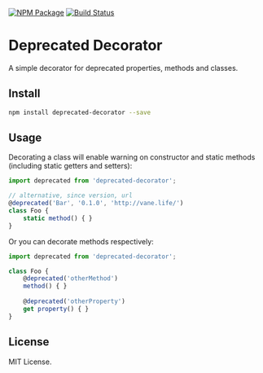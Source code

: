 [![NPM Package](https://badge.fury.io/js/deprecated-decorator.svg)](https://www.npmjs.com/package/deprecated-decorator)
[![Build Status](https://travis-ci.org/vilic/deprecated-decorator.svg)](https://travis-ci.org/vilic/deprecated-decorator) 

# Deprecated Decorator

A simple decorator for deprecated properties, methods and classes.

## Install

```sh
npm install deprecated-decorator --save
```

## Usage

Decorating a class will enable warning on constructor and static methods (including static getters and setters):

```ts
import deprecated from 'deprecated-decorator';

// alternative, since version, url
@deprecated('Bar', '0.1.0', 'http://vane.life/')
class Foo {
    static method() { }
}
```

Or you can decorate methods respectively:

```ts
import deprecated from 'deprecated-decorator';

class Foo {
    @deprecated('otherMethod')
    method() { }
    
    @deprecated('otherProperty')
    get property() { }
}
```

## License

MIT License.
